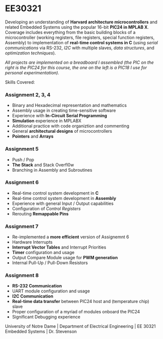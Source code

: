 # EE30321
Developing an understanding of **Harvard architecture microcontrollers** and related Embedded Systems using the popular 16-bit **PIC24 in MPLAB X**.  Coverage includes everything from the basic building blocks of a microcontroller (working registers, file registers, special function registers, Assembly) to implementation of **real-time control systems in C** (using _serial communications_ via RS-232, _I2C_ with multiple slaves, _data structures_, and _optimization techniques_).

_All projects are implemented on a breadboard I assembled (the PIC on the right is the PIC24 for this course, the one on the left is a PIC18 I use for personal experimentation)._

Skills Covered:

### Assignment 2, 3, 4

- Binary and Hexadecimal representation and mathematics
- Assembly usage in creating time-sensitive software
- Experience with **In-Circuit Serial Programming**
- **Simulation** experience in MPLABX
- Additional practice with code organiztion and commenting
- General **architectural designs** of microcontrollers
- **Pointers** and **Arrays**

### Assignment 5

- Push / Pop
- **The Stack** and Stack Overfl0w
- Branching in Assembly and Subroutines


### Assignment 6

- Real-time control system development in **C**
- Real-time control system development in **Assembly**
- Experience with general Input / Output capabilities
- Configuration of *Control Registers*
- Rerouting **Remappable Pins**

### Assignment 7

- Re-implemented a **more efficient** version of Assignemnt 6
- Hardware Interrupts
- **Interrupt Vector Tables** and Interrupt Priorities
- **Timer** configuration and usage
- Output Compare Module usage for **PWM generation**
- Internal Pull-Up / Pull-Down Resistors

### Assignment 8

- **RS-232 Communication**
- UART module configuration and usage
- **I2C Communication**
- **Real-time data transfer** between PIC24 host and (temperature chip) slave
- Proper configuration of a myriad of modules onboard the PIC24
- Significant Debugging experience





University of Notre Dame   |   Department of Electrical Engineering   |   EE 30321 Embedded Systems   |   Dr. Stevenson
